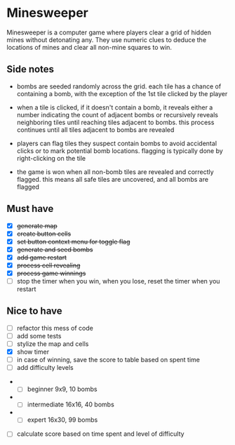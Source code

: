 # Minesweeper

Minesweeper is a computer game where players clear a grid of hidden mines without detonating any. They use numeric clues to deduce the locations of mines and clear all non-mine squares to win.

## Side notes

- bombs are seeded randomly across the grid. each tile has a chance of containing a bomb, with the exception of the 1st tile clicked by the player

- when a tile is clicked, if it doesn't contain a bomb, it reveals either a number indicating the count of adjacent bombs or recursively reveals neighboring tiles until reaching tiles adjacent to bombs. this process continues until all tiles adjacent to bombs are revealed

- players can flag tiles they suspect contain bombs to avoid accidental clicks or to mark potential bomb locations. flagging is typically done by right-clicking on the tile

- the game is won when all non-bomb tiles are revealed and correctly flagged. this means all safe tiles are uncovered, and all bombs are flagged

## Must have

- [x] ~~generate map~~
- [x] ~~create button cells~~
- [x] ~~set button context menu for toggle flag~~
- [x] ~~generate and seed bombs~~
- [x] ~~add game restart~~
- [x] ~~process cell revealing~~
- [x] ~~process game winnings~~
- [ ] stop the timer when you win, when you lose, reset the timer when you restart

## Nice to have

- [ ] refactor this mess of code
- [ ] add some tests
- [ ] stylize the map and cells
- [x] show timer
- [ ] in case of winning, save the score to table based on spent time
- [ ] add difficulty levels
- - [ ] beginner 9x9, 10 bombs
- - [ ] intermediate 16x16, 40 bombs
- - [ ] expert 16x30, 99 bombs
- [ ] calculate score based on time spent and level of difficulty
